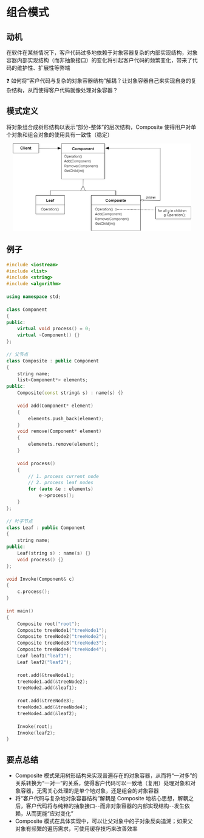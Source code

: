 # 组合模式

## 动机

在软件在某些情况下，客户代码过多地依赖于对象容器复杂的内部实现结构，对象容器内部实现结构（而非抽象接口）的变化将引起客户代码的频繁变化，带来了代码的维护性、扩展性等弊端

:question: 如何将“客户代码与复杂的对象容器结构”解耦？让对象容器自己来实现自身的复杂结构，从而使得客户代码就像处理对象容器？

## 模式定义

将对象组合成树形结构以表示“部分-整体”的层次结构，Composite 使得用户对单个对象和组合对象的使用具有一致性（稳定）

<div align="center"><img src="../images/组合模式.drawio.png" alt="组合模式" height=230 width= /></div>

## 例子

```cpp
#include <iostream>
#include <list>
#include <string>
#include <algorithm>

using namespace std;

class Component
{
public:
    virtual void process() = 0;
    virtual ~Component() {}
};

// 父节点
class Composite : public Component
{
    string name;
    list<Component*> elements;
public:
    Composite(const string& s) : name(s) {}

    void add(Component* element)
    {
        elements.push_back(element);
    }
    void remove(Component* element)
    {
        elemenets.remove(element);
    }

    void process()
    {
        // 1. process current node
        // 2. process leaf nodes
        for (auto &e : elements)
            e->process();
    }
};

// 叶子节点
class Leaf : public Component
{
    string name;
public:
    Leaf(string s) : name(s) {}
    void process() {}
};

void Invoke(Component& c)
{
    c.process();
}

int main()
{
    Composite root("root");
    Composite treeNode1("treeNode1");
    Composite treeNode2("treeNode2");
    Composite treeNode3("treeNode3");
    Composite treeNode4("treeNode4");
    Leaf leaf1("leaf1");
    Leaf leaf2("leaf2");

    root.add(&treeNode1);
    treeNode1.add(&treeNode2);
    treeNode2.add(&leaf1);

    root.add(&treeNode3);
    treeNode3.add(&treeNode4);
    treeNode4.add(&leaf2);

    Invoke(root);
    Invoke(leaf2);
}
```

## 要点总结

- Composite 模式采用树形结构来实现普遍存在的对象容器，从而将“一对多”的关系转换为“一对一”的关系，使得客户代码可以一致地（复用）处理对象和对象容器，无需关心处理的是单个地对象，还是组合的对象容器
- 将“客户代码与复杂地对象容器结构”解耦是 Composite 地核心思想，解耦之后，客户代码将与纯粹的抽象接口--而非对象容器的内部实现结构--发生依赖，从而更能“应对变化”
- Composite 模式在具体实现中，可以让父对象中的子对象反向追溯；如果父对象有频繁的遍历需求，可使用缓存技巧来改善效率
